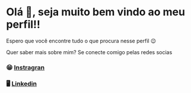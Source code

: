 

# Olá 👋, seja muito bem vindo ao meu perfil!!
Espero que você encontre tudo o que procura nesse perfil 😉

Quer saber mais sobre mim? Se conecte comigo pelas redes socias

### 😁 [Instragran](https://instagram.com/manoel_moreirajr?utm_source=qr&igshid=MThlNWY1MzQwNA==)

### 🖥️ [Linkedin](https://www.linkedin.com/in/manoelmoreira/)
